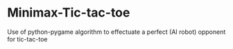 # Minimax-Tic-tac-toe
Use of python-pygame algorithm to effectuate a perfect (AI robot) opponent for tic-tac-toe
